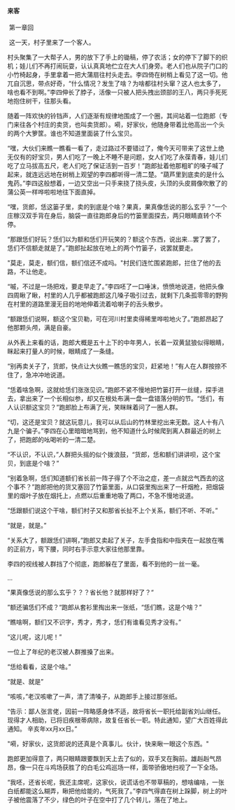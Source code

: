 #### 来客

​	第一章回

​	这一天，村子里来了一个客人。

​	村头聚集了一大帮子人，男的放下了手上的锄稿，停了农活；女的停下了脚下的织机；娃儿们不再打闹玩耍，认认真真地伫立在大人们身旁。老人们也从院子门口的小竹椅起身，手里拿着一把大蒲扇往村头走去。李四倚在树梢上看见了这一切。他兀自沉思，带点好奇，“什么情况？发生了啥？为啥都往村头窜？这人也太多了，啥也看不到啊。”李四伸长了脖子，活像一只被人把头拽出颈部的王八，两只手死死地抱住树干，往那头看。

​	随着一阵欢快的铃铛声，人们逐渐有规律地围成了一个圈，其间站着一位跑郎（专门来往各个村庄的卖货，也叫卖货郎）。嗬，好家伙，他随身带着比他高出一个头的两个大箩筐。谁也不知道里面装了什么宝贝。

“嘿，大伙们来瞧一瞧看一看了，走过路过不要错过了，俺今天可带来了这世上绝无仅有的好宝贝，男人们吃了一晚上不睡不是问题，女人们吃了永葆青春，娃儿们吃了立马拔高五尺，老人们吃了保证活到一百岁！”跑郎扯着他那粗旷的嗓子喊了起来，就连远远地在树梢上观望的李四都听得一清二楚。“葫芦里到底卖的是什么鬼药。”李四这般想着，一边又空出一只手来挠了挠头皮，头顶的头皮屑像吹散了的蒲公英一样哗啦啦地往下面直掉。

“嘿，货郎，恁这篓子里，卖的到底是个啥？果真，果真像恁说的那么玄乎？”一个庄稼汉双手背在身后，脑袋一直往跑郎身后的竹篓里面探去，两只眼睛直转个不停。

“那跟恁们好玩？恁们以为额和恁们开玩笑的？额这个东西，说出来...罢了罢了，恁们不信额走就是了。”跑郎扯起放在地上的两个竹篓子，说罢就要走。

"莫走，莫走，额们信，额们信还不成吗。"村民们连忙围紧跑郎，拦住了他的去路，不让他走。

“嘁，不过是一场把戏，要走早走了。”李四呸了一口唾沫，愤愤地说道，他把头像四周瞅了瞅，村里的人几乎都被跑郎这几嗓子吸引过去，就剩下几条孤零零的野狗在村里的道路里漫无目的地地伸着流着哈喇子的舌头散步。

“额跟恁们说啊，额这个宝贝勒，可在河川村里卖得稀里哗啦地火了。”跑郎昂起了他那颗头颅，满是自豪。

从外表上来看的话，跑郎大概是五十上下的中年男人，长着一双黄鼠狼似得眼睛，眯起来打量人的时候，眼睛成了一条缝。

“别再卖关子了，货郎，快点让大伙瞧一瞧恁的宝贝，赶紧地！”有人在人群按捺不住了，急冲冲地说道。

“恁着啥急啊，这就给恁们涨涨见识。”跑郎不紧不慢地把竹篓打开一丝缝，探手进去，拿出来了一个长相似参，却又在根处布满一盘一盘错落分明的节。“恁们，有人认识额这宝贝？”跑郎脸上布满了光，笑眯眯着问了一圈人群。

“切，这还是宝贝？就这玩意儿，我可以从后山的竹林里挖出来无数。这人十有八九是个骗子。”李四在心里暗暗地骂到，他不知道什么时候爬到离人群最近的树上了，把跑郎的吆喝听的一清二楚。

“不认识，不认识，”人群把头摇的似个拨浪鼓，“货郎，恁和额们讲讲呗，这个宝贝，到底是个啥？”

“别着急啊，恁们知道额们省长前一阵子得了个不治之症，差一点就岔气西去的这个事不？”跑郎把他的货又塞回了竹篓里面，从口袋里掏出来了一杆烟枪，把烟袋里的烟叶子放在烟托上，点燃以后重重地吸了两口，不急不慢地说道。

“恁跟额们说这个干啥，额们村子又和那省长扯不上个关系，额们不听、不听。”

“就是，就是。”

“关系大了，额跟恁们讲啊，”跑郎又卖起了关子，左手食指和中指夹在一起放在嘴的正前方，弯下腰，同时右手示意大家往他那里靠。

李四的视线被人群挡了个彻底，跑郎躲在了里面，看不到他的一丝一毫。

...

"果真像恁说的那么玄乎？？？省长他？就那样好了？“

”额还骗恁们不成？“跑郎从套衫里掏出来一张纸，“恁们瞧，这是个啥？”

“瞧啥啊，额们又不识字，秀才，秀才，恁们有谁看见秀才没有。”

“这儿呢，这儿呢！”

一位上了年纪的老汉被人群推搡了出来。

“恁给看看，这是个啥。”

“就是、就是”

“咳咳，”老汉咳嗽了一声，清了清嗓子，从跑郎手上接过那张纸。

“告示：鄙人张言佬，因前一阵略感身体不适，故将省长一职托给副省刘山继任。现得才人相助，已将旧疾根蒂病除，故复任省长一职。特此通知，望广大百姓得此通知。 辛亥年xx月xx日。”

"嗬，好家伙，这货郎说的还真是个真事儿。伙计，快来瞅一眼这个东西。"

跑郎更加得意了，两只眼睛跟要飘到天上去了似的，双手叉在胸前。雄赳赳气昂昂，像一只在斗鸡场获胜了的白毛公鸡巡场一样，面带骄傲地扫视了一下全场。

“我呸，还省长呢，我还主席呢，这家伙，说谎话也不带草稿的，想啥编啥，一张白纸都能这么糊弄，瞅把他给能的，气死我了。”李四气得直在树上跺脚，树上的叶子被他震落了不少，绿色的叶子在空中打了几个转儿，落在了地上。



